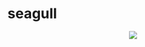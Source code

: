 # seagull

<div align="center">
  <!-- Github Actions -->
  <img src="https://github.com/Wahuh/seagull/workflows/Continuous%20integration/badge.svg" />
</div>
